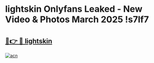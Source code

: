# lightskin Onlyfans Leaked - New Video & Photos March 2025 !s7lf7

# <h2><a href="https://dy6815.iuczelnia.edu.pl?title=lightskin&ref=s7lf7">🔗👉 🔴 lightskin</a></h2>

[![acn](https://github.com/user-attachments/assets/0f9c940e-d8b0-45ae-aac7-cd30a18b3e1c)](https://dy6815.iuczelnia.edu.pl?title=lightskin&ref=s7lf7)

